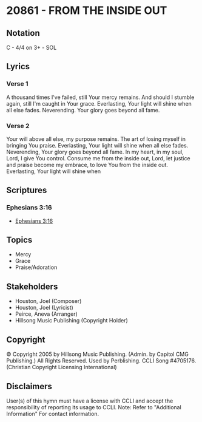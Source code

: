 # 20861 - FROM THE INSIDE OUT

## Notation

C - 4/4 on 3+ - SOL

## Lyrics

### Verse 1

A thousand times I've failed, still Your mercy remains. And should I stumble again, still I'm caught in Your grace. Everlasting, Your light will shine when all else fades. Neverending. Your glory goes beyond all fame.

### Verse 2

Your will above all else, my purpose remains. The art of losing myself in bringing You praise. Everlasting, Your light will shine when all else fades. Neverending, Your glory goes beyond all fame. In my heart, in my soul, Lord, I give You control. Consume me from the inside out, Lord, let justice and praise become my embrace, to love You from the inside out. Everlasting, Your light will shine when 


## Scriptures

### Ephesians 3:16

- [Ephesians 3:16](https://www.biblegateway.com/passage/?search=Ephesians%203%3A16)


## Topics

- Mercy
- Grace
- Praise/Adoration

## Stakeholders

- Houston, Joel (Composer)
- Houston, Joel (Lyricist)
- Peirce, Aneva (Arranger)
- Hillsong Music Publishing (Copyright Holder)

## Copyright

© Copyright  2005 by Hillsong Music Publishing. (Admin. by Capitol CMG Publishing.) All Rights Reserved. Used by Perblishing. CCLI Song #4705176.
(Christian Copyright Licensing International)

## Disclaimers

User(s) of this hymn must have a license with CCLI and accept the responsibility of reporting its usage to CCLI.
Note: Refer to "Additional Information" For contact information.

